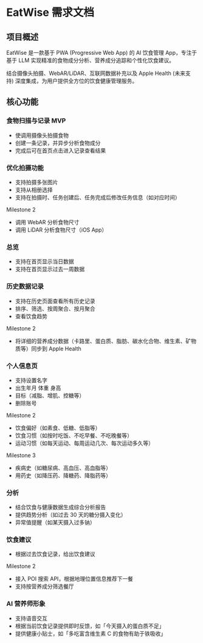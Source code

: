 # EatWise 需求文档

## 项目概述

EatWise 是一款基于 PWA (Progressive Web App) 的 AI 饮食管理 App，专注于基于 LLM 实现精准的食物成分分析、营养成分追踪和个性化饮食建议。

结合摄像头拍摄、WebAR/LiDAR、互联网数据补充以及 Apple Health (未来支持) 深度集成，为用户提供全方位的饮食健康管理服务。

## 核心功能

### 食物扫描与记录 MVP

* 使调用摄像头拍摄食物
* 创建一条记录，并异步分析食物成分
* 完成后可在首页点击进入记录查看结果

### 优化拍摄功能

* 支持拍摄多张图片
* 支持从相册选择
* 支持在拍摄时、任务创建后、任务完成后修改任务信息（如对应时间）

Milestone 2

* 调用 WebAR 分析食物尺寸
* 调用 LiDAR 分析食物尺寸（iOS App）

### 总览

* 支持在首页显示当日数据
* 支持在首页显示过去一周数据

### 历史数据记录

* 支持在历史页面查看所有历史记录
* 排序、筛选、按周聚合、按月聚合
* 查看饮食趋势

Milestone 2

* 将详细的营养成分数据（卡路里、蛋白质、脂肪、碳水化合物、维生素、矿物质等）同步到 Apple Health

### 个人信息页

* 支持设置名字
* 出生年月 体重 身高
* 目标（减脂、增肌、控糖等）
* 删除账号

Milestone 2

* 饮食偏好（如素食、低糖、低脂等）
* 饮食习惯（如按时吃饭、不吃早餐、不吃晚餐等）
* 运动习惯（如每天运动、每周运动几次、每次运动多久等）

Milestone 3

* 疾病史（如糖尿病、高血压、高血脂等）
* 用药史（如降压药、降糖药、降脂药等）

### 分析

* 结合饮食与健康数据生成综合分析报告
* 提供趋势分析（如过去 30 天的糖分摄入变化）
* 异常值提醒（如某天摄入过多钠）

### 饮食建议

* 根据过去饮食记录，给出饮食建议

Milestone 2

* 接入 POI 搜索 API，根据地理位置信息推荐下一餐
* 支持按营养成分筛选餐厅

### AI 营养师形象

* 支持语音交互
* 根据当前饮食记录提供即时反馈，如「今天摄入的蛋白质不足」
* 提供健康小贴士，如「多吃富含维生素 C 的食物有助于铁吸收」
